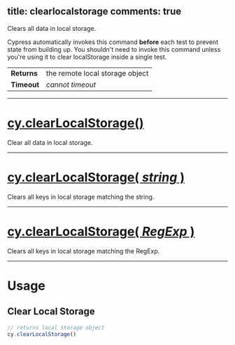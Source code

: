 title: clearlocalstorage
comments: true
---

Clears all data in local storage.

Cypress automatically invokes this command **before** each test to prevent state from building up. You shouldn't need to invoke this command unless you're using it to clear localStorage inside a single test.

| | |
|--- | --- |
| **Returns** | the remote local storage object |
| **Timeout** | *cannot timeout* |

***

# [cy.clearLocalStorage()](#section-usage)

Clear all data in local storage.

***

# [cy.clearLocalStorage( *string* )](#section-usage)

Clears all keys in local storage matching the string.

***

# [cy.clearLocalStorage( *RegExp* )](#section-usage)

Clears all keys in local storage matching the RegExp.

***

# Usage

## Clear Local Storage

```javascript
// returns local storage object
cy.clearLocalStorage()
```